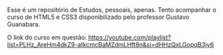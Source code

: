 Esse é um repositório de Estudos, pessoais, apenas.
Tento acompanhar o curso de HTML5 e CSS3 disponibilizado pelo professor Gustavo Guanabara.

O link do curso em questão: https://youtube.com/playlist?list=PLHz_AreHm4dkZ9-atkcmcBaMZdmLHft8n&si=dHHzQxLGopqB3jy6
